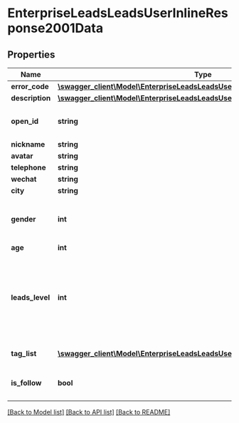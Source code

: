 # EnterpriseLeadsLeadsUserInlineResponse2001Data

## Properties
Name | Type | Description | Notes
------------ | ------------- | ------------- | -------------
**error_code** | [**\swagger_client\Model\EnterpriseLeadsLeadsUserErrorCode**](EnterpriseLeadsLeadsUserErrorCode.md) |  | 
**description** | [**\swagger_client\Model\EnterpriseLeadsLeadsUserDescription**](EnterpriseLeadsLeadsUserDescription.md) |  | 
**open_id** | **string** | 用户在当前应用的唯一标识 | [optional] 
**nickname** | **string** |  | [optional] 
**avatar** | **string** |  | [optional] 
**telephone** | **string** |  | [optional] 
**wechat** | **string** |  | [optional] 
**city** | **string** |  | [optional] 
**gender** | **int** | 性别 * &#x60;0&#x60; - 未知 * &#x60;1&#x60; - 男 * &#x60;2&#x60; - 女 | [optional] 
**age** | **int** |  | [optional] 
**leads_level** | **int** | 用户状态 * &#x60;-1&#x60; - 没兴趣 * &#x60;0&#x60; - 了解 * &#x60;1&#x60; - 有兴趣 * &#x60;2&#x60; - 有意愿 * &#x60;10&#x60; - 已转化 | [optional] 
**tag_list** | [**\swagger_client\Model\EnterpriseLeadsLeadsUserInlineResponse200DataTagList[]**](EnterpriseLeadsLeadsUserInlineResponse200DataTagList.md) | 绑定的标签列表 | [optional] 
**is_follow** | **bool** | 当前指定用户是否已关注本企业号 | [optional] 

[[Back to Model list]](../README.md#documentation-for-models) [[Back to API list]](../README.md#documentation-for-api-endpoints) [[Back to README]](../README.md)

